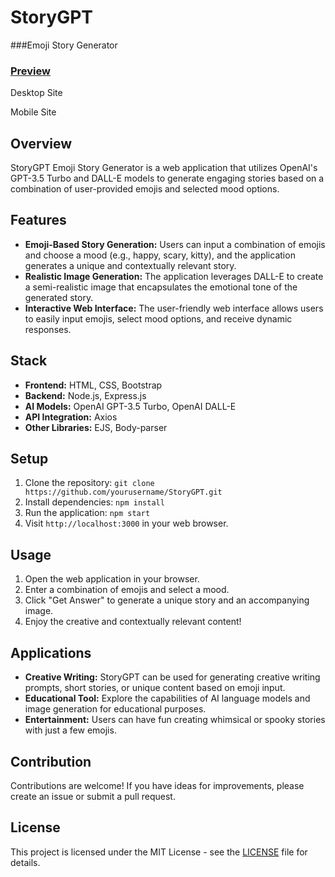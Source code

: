 # StoryGPT 
###Emoji Story Generator

### [Preview](https://helpful-emitter-409307.el.r.appspot.com/)

Desktop Site

Mobile Site

## Overview

StoryGPT Emoji Story Generator is a web application that utilizes OpenAI's GPT-3.5 Turbo and DALL-E models to generate engaging stories based on a combination of user-provided emojis and selected mood options.

## Features

- **Emoji-Based Story Generation:** Users can input a combination of emojis and choose a mood (e.g., happy, scary, kitty), and the application generates a unique and contextually relevant story.
- **Realistic Image Generation:** The application leverages DALL-E to create a semi-realistic image that encapsulates the emotional tone of the generated story.
- **Interactive Web Interface:** The user-friendly web interface allows users to easily input emojis, select mood options, and receive dynamic responses.

## Stack

- **Frontend:** HTML, CSS, Bootstrap
- **Backend:** Node.js, Express.js
- **AI Models:** OpenAI GPT-3.5 Turbo, OpenAI DALL-E
- **API Integration:** Axios
- **Other Libraries:** EJS, Body-parser

## Setup

1. Clone the repository: `git clone https://github.com/yourusername/StoryGPT.git`
2. Install dependencies: `npm install`
3. Run the application: `npm start`
4. Visit `http://localhost:3000` in your web browser.

## Usage

1. Open the web application in your browser.
2. Enter a combination of emojis and select a mood.
3. Click "Get Answer" to generate a unique story and an accompanying image.
4. Enjoy the creative and contextually relevant content!

## Applications

- **Creative Writing:** StoryGPT can be used for generating creative writing prompts, short stories, or unique content based on emoji input.
- **Educational Tool:** Explore the capabilities of AI language models and image generation for educational purposes.
- **Entertainment:** Users can have fun creating whimsical or spooky stories with just a few emojis.

## Contribution

Contributions are welcome! If you have ideas for improvements, please create an issue or submit a pull request.

## License

This project is licensed under the MIT License - see the [LICENSE](https://github.com/arunnats/StoryGPT/blob/main/LICENSE) file for details.
